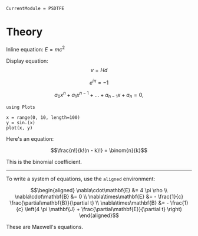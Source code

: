 ```@meta
CurrentModule = PSDTFE
```

# Theory

Inline equation: $E = m c^2$

Display equation: $$v = H d$$


$$\begin{equation}
e^{i \pi} = - 1
\end{equation}$$

$$a_0 x^n + a_1 x^{n-1} + \dots + a_{n-1} x + a_n = 0,$$

```@example
using Plots

x = range(0, 10, length=100)
y = sin.(x)
plot(x, y)
```

Here's an equation:

```math
\frac{n!}{k!(n - k)!} = \binom{n}{k}
```

This is the binomial coefficient.

---

To write a system of equations, use the `aligned` environment:

```math
\begin{aligned}
\nabla\cdot\mathbf{E}  &= 4 \pi \rho \\
\nabla\cdot\mathbf{B}  &= 0 \\
\nabla\times\mathbf{E} &= - \frac{1}{c} \frac{\partial\mathbf{B}}{\partial t} \\
\nabla\times\mathbf{B} &= - \frac{1}{c} \left(4 \pi \mathbf{J} + \frac{\partial\mathbf{E}}{\partial t} \right)
\end{aligned}
```

These are Maxwell's equations.